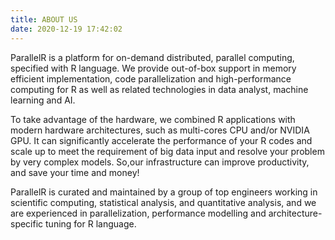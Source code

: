 ```yaml
---
title: ABOUT US
date: 2020-12-19 17:42:02
---
```


ParallelR is a platform for on-demand distributed, parallel computing, specified with R language. We provide out-of-box support in memory efficient implementation, code parallelization and high-performance computing for R as well as related technologies in data analyst, machine learning and AI.

To take advantage of the hardware, we combined R applications with modern hardware architectures, such as multi-cores CPU and/or NVIDIA GPU. It can significantly accelerate the performance of your R codes and scale up to meet the requirement of big data input and resolve your problem by very complex models. So,our infrastructure can improve productivity, and save your time and money!

ParallelR is curated and maintained by a group of top engineers working in scientific computing, statistical analysis, and quantitative analysis, and we are experienced in parallelization, performance modelling and architecture-specific tuning for R language.